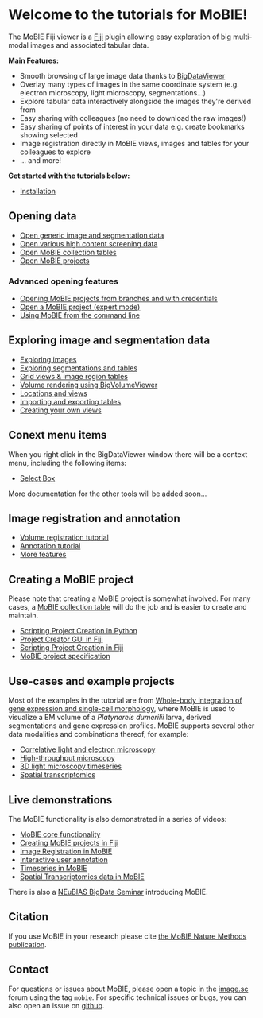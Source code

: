 # Welcome to the tutorials for MoBIE!

The MoBIE Fiji viewer is a [Fiji](https://imagej.net/Fiji) plugin allowing easy exploration
of big multi-modal images and associated tabular data.

**Main Features:**

- Smooth browsing of large image data thanks to [BigDataViewer](https://imagej.net/BigDataViewer)
- Overlay many types of images in the same coordinate system (e.g. electron microscopy, light microscopy,
segmentations...)
- Explore tabular data interactively alongside the images they're derived from
- Easy sharing with colleagues (no need to download the raw images!)
- Easy sharing of points of interest in your data e.g. create bookmarks showing selected
- Image registration directly in MoBIE
views, images and tables for your colleagues to explore
- ... and more!

**Get started with the tutorials below:**

- [Installation](./tutorials/installation.md)

## Opening data

- [Open generic image and segmentation data](./tutorials/open_image_data.md)
- [Open various high content screening data](./tutorials/hcs.md)
- [Open MoBIE collection tables](./tutorials/mobie_collection_table.md)
- [Open MoBIE projects](./tutorials/open_projects.md)

### Advanced opening features

- [Opening MoBIE projects from branches and with credentials](./tutorials/branches_and_credentials.md)
- [Open a MoBIE project (expert mode)](./tutorials/expert_mode.md)
- [Using MoBIE from the command line](./tutorials/cli.md)

## Exploring image and segmentation data 

- [Exploring images](./tutorials/exploring_images.md)
- [Exploring segmentations and tables](./tutorials/exploring_segmentations.md)
- [Grid views & image region tables](./tutorials/image_grids_and_tables.md)
- [Volume rendering using BigVolumeViewer](./tutorials/bigvolumeviewer.md)
- [Locations and views](./tutorials/views_and_locations.md)
- [Importing and exporting tables](./tutorials/importing_and_exporting_tables.md)
- [Creating your own views](./tutorials/creating_your_own_views.md)

## Conext menu items

When you right click in the BigDataViewer window there will be a context menu, including the following items:

- [Select Box](./tools/select_box.md)

More documentation for the other tools will be added soon...

## Image registration and annotation 

- [Volume registration tutorial](./tutorials/volume_registration.md)
- [Annotation tutorial](./tutorials/annotation_tutorial.md)
- [More features](./tutorials/more_features.md)

## Creating a MoBIE project

Please note that creating a MoBIE project is somewhat involved. For many cases, a [MoBIE collection table](./tutorials/mobie_collection_table.md) will do the job and is  easier to create and maintain.

- [Scripting Project Creation in Python](https://github.com/mobie/mobie-utils-python?tab=readme-ov-file#mobie-utils-python)
- [Project Creator GUI in Fiji](./tutorials/mobie_project_creator.md)
- [Scripting Project Creation in Fiji](./tutorials/scripting_project_creator.md)
- [MoBIE project specification](./specs/mobie_spec.md)

## Use-cases and example projects

Most of the examples in the tutorial are from [Whole-body integration of gene expression and single-cell morphology](https://www.sciencedirect.com/science/article/pii/S009286742100876X), where MoBIE is used to visualize a EM volume of a *Platynereis dumerilii* larva, derived segmentations and gene expression profiles.
MoBIE supports several other data modalities and combinations thereof, for example:

- [Correlative light and electron microscopy](./use-cases/clem.md)
- [High-throughput microscopy](./use-cases/htm.md)
- [3D light microscopy timeseries](./use-cases/timeseries.md)
- [Spatial transcriptomics](./use-cases/spatial_transcriptomics.md)

## Live demonstrations

The MoBIE functionality is also demonstrated in a series of videos:
- [MoBIE core functionality](https://youtu.be/oXOXkWyIIOk)
- [Creating MoBIE projects in Fiji](https://youtu.be/3oP3t6elsQU)
- [Image Registration in MoBIE](https://youtu.be/jKlM68lrhso)
- [Interactive user annotation](https://youtu.be/M-QUE-Qh97w)
- [Timeseries in MoBIE](https://youtu.be/Md4PbK50NE0)
- [Spatial Transcriptomics data in MoBIE](https://youtu.be/1dDaxOAZ9Sg)

There is also a [NEuBIAS BigData Seminar](https://youtu.be/CZpaTCuSQao?t=2868) introducing MoBIE.

## Citation

If you use MoBIE in your research please cite [the MoBIE Nature Methods publication](https://www.nature.com/articles/s41592-023-01776-4).

## Contact

For questions or issues about MoBIE, please open a topic in the [image.sc](https://forum.image.sc/) forum using the tag `mobie`. For specific technical issues or bugs, you can also open an issue on [github](https://github.com/mobie/mobie-viewer-fiji).
